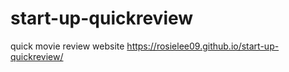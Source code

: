 # start-up-quickreview
quick movie review website
https://rosielee09.github.io/start-up-quickreview/
